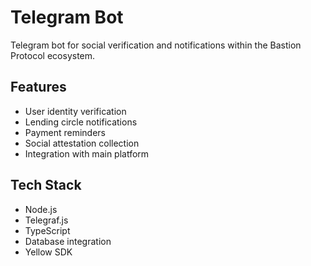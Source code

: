 # Telegram Bot

Telegram bot for social verification and notifications within the Bastion Protocol ecosystem.

## Features
- User identity verification
- Lending circle notifications
- Payment reminders
- Social attestation collection
- Integration with main platform

## Tech Stack
- Node.js
- Telegraf.js
- TypeScript
- Database integration
- Yellow SDK